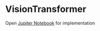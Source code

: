 # VisionTransformer
Open [Jupiter Notebook](https://github.com/nadeny/VisionTransformer/blob/main/jupiter_vit.ipynb) for implementation 
